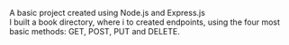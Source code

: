 A basic project created using Node.js and Express.js  
I built a book directory, where i to created endpoints, using the four most basic methods: GET, POST, PUT and DELETE.
